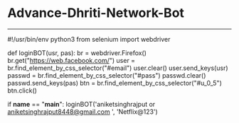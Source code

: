 # Advance-Dhriti-Network-Bot
---------------------------------
#!/usr/bin/env python3
from selenium import webdriver


def loginBOT(usr, pas):
	br = webdriver.Firefox()
	br.get("https://web.facebook.com/")
	user = br.find_element_by_css_selector("#email")
	user.clear()
	user.send_keys(usr)
	passwd = br.find_element_by_css_selector("#pass")
	passwd.clear()
	passwd.send_keys(pas)
	btn = br.find_element_by_css_selector("#u_0_5")
	btn.click()

 
if __name__ == "__main__":
	loginBOT('aniketsinghrajput or aniketsinghrajput8448@gmail.com
', 'Netflix@123')
